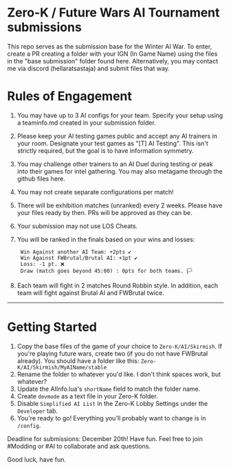 # Zero-K / Future Wars AI Tournament submissions

This repo serves as the submission base for the Winter AI War. To enter, create a PR creating a folder with your IGN (In Game Name) using the files in the "base submission" folder found here. Alternatively, you may contact me via discord (hellaratsastaja) and submit files that way.

# Rules of Engagement

1. You may have up to 3 AI configs for your team. Specify your setup using a teaminfo.md created in your submission folder.
2. Please keep your AI testing games public and accept any AI trainers in your room. Designate your test games as "[T] AI Testing". This isn't strictly required, but the goal is to have information symmetry.
3. You may challenge other trainers to an AI Duel during testing or peak into their games for intel gathering. You may also metagame through the github files here.
4. You may not create separate configurations per match!
5. There will be exhibition matches (unranked) every 2 weeks. Please have your files ready by then. PRs will be approved as they can be.
6. Your submission may not use LOS Cheats.

7. You will be ranked in the finals based on your wins and losses:

        Win Against another AI Team: +2pts ✔️
        Win Against FWBrutal/Brutal AI: +1pt ✔️
        Loss: -1 pt. ❌
        Draw (match goes beyond 45:00) : 0pts for both teams. 🏳️

8. Each team will fight in 2 matches Round Robbin style. In addition, each team will fight against Brutal AI and FWBrutal twice.
----

# Getting Started
1. Copy the base files of the game of your choice to `Zero-K/AI/Skirmish`. If you're playing future wars, create two (if you do not have FWBrutal already). You should have a folder like this: `Zero-K/AI/Skirmish/MyAIName/stable`
2. Rename the folder to whatever you'd like. I don't think spaces work, but whatever?
3. Update the AIInfo.lua's `shortName` field to match the folder name.
4. Create `devmode` as a text file in your Zero-K folder.
5. Disable `Simplified AI List` in the Zero-K Lobby Settings under the `Developer` tab.
6. You're ready to go! Everything you'll probably want to change is in `/config`.

Deadline for submissions: December 20th! Have fun. Feel free to join #Modding or #AI to collaborate and ask questions.

Good luck, have fun.
